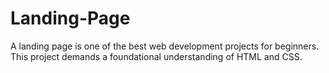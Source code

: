 # Landing-Page
A landing page is one of the best web development projects for beginners. This project demands a foundational understanding of HTML and CSS.

